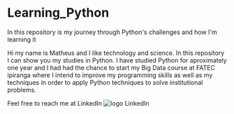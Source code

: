 # Learning_Python
In this repository is my journey through Python's challenges and how I'm learning it


Hi my name is Matheus and I like technology and science. In this repository I can show you my studies in Python. I have studied Python for aproximately one year and I had had the chance to start my Big Data course at FATEC ipiranga where I intend to improve my programming skills as well as my techniques in order to apply Python techniques to solve institutional problems. 

Feel free to reach me at LinkedIn <img src='C:\Users\Matheus\OneDrive\Imagens\Wallpaper\download.jpeg' alt= 'logo LinkedIn'>
